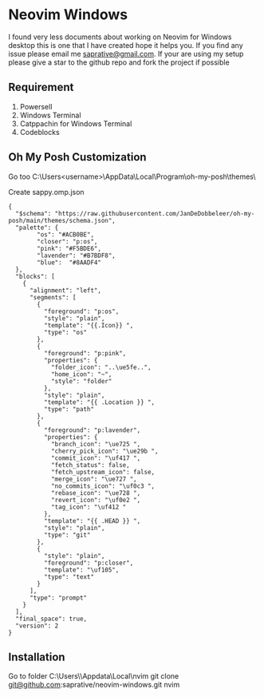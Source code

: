 Neovim Windows
=========================

I found very less documents about working on Neovim for Windows desktop this is one that I have created hope it helps you. If you find any issue please email me saprative@gmail.com. If your are using my setup please give a star to the github repo and fork the project if possible

## Requirement

1. Powersell
2. Windows Terminal
3. Catppachin for Windows Terminal 
4. Codeblocks

## Oh My Posh Customization

Go too C:\Users\<username>\AppData\Local\Program\oh-my-posh\themes\

Create sappy.omp.json

```
{
  "$schema": "https://raw.githubusercontent.com/JanDeDobbeleer/oh-my-posh/main/themes/schema.json",
  "palette": {
        "os": "#ACB0BE",
        "closer": "p:os",
        "pink": "#F5BDE6",
        "lavender": "#B7BDF8",
        "blue":  "#8AADF4"
  },
  "blocks": [
    {
      "alignment": "left",
      "segments": [
        {
          "foreground": "p:os",
          "style": "plain",
          "template": "{{.Icon}} ",
          "type": "os"
        },
        {
          "foreground": "p:pink",
          "properties": {
            "folder_icon": "..\ue5fe..",
            "home_icon": "~",
            "style": "folder"
          },
          "style": "plain",
          "template": "{{ .Location }} ",
          "type": "path"
        },
        {
          "foreground": "p:lavender",
          "properties": {
            "branch_icon": "\ue725 ",
            "cherry_pick_icon": "\ue29b ",
            "commit_icon": "\uf417 ",
            "fetch_status": false,
            "fetch_upstream_icon": false,
            "merge_icon": "\ue727 ",
            "no_commits_icon": "\uf0c3 ",
            "rebase_icon": "\ue728 ",
            "revert_icon": "\uf0e2 ",
            "tag_icon": "\uf412 "
          },
          "template": "{{ .HEAD }} ",
          "style": "plain",
          "type": "git"
        },
        {
          "style": "plain",
          "foreground": "p:closer",
          "template": "\uf105",
          "type": "text"
        }
      ],
      "type": "prompt"
    }
  ],
  "final_space": true,
  "version": 2
}
```
## Installation 
Go to folder C:\\Users\\<username>\\Appdata\\Local\\nvim 
git clone git@github.com:saprative/neovim-windows.git nvim
